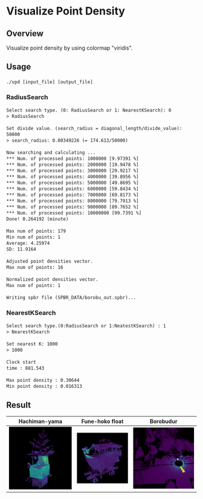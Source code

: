 # Visualize Point Density
## Overview
Visualize point density by using colormap "viridis".

## Usage
`./vpd [input_file] [output_file]`

### RadiusSearch
```
Select search type. (0: RadiusSearch or 1: NearestKSearch): 0
> RadiusSearch

Set divide value. (search_radius = diagonal_length/divide_value): 50000
> search_radius: 0.00349226 (= 174.613/50000)

Now searching and calculating ...
*** Num. of processed points: 1000000 [9.97391 %]
*** Num. of processed points: 2000000 [19.9478 %]
*** Num. of processed points: 3000000 [29.9217 %]
*** Num. of processed points: 4000000 [39.8956 %]
*** Num. of processed points: 5000000 [49.8695 %]
*** Num. of processed points: 6000000 [59.8434 %]
*** Num. of processed points: 7000000 [69.8173 %]
*** Num. of processed points: 8000000 [79.7913 %]
*** Num. of processed points: 9000000 [89.7652 %]
*** Num. of processed points: 10000000 [99.7391 %]
Done! 0.264192 (minute)

Max num of points: 179
Min num of points: 1
Average: 4.25974
SD: 11.9164

Adjusted point densities vector.
Max num of points: 16

Normalized point densities vector.
Max num of points: 1

Writing spbr file (SPBR_DATA/borobu_out.spbr)...
```


### NearestKSearch
```
Select search type.(0:RadiusSearch or 1:NeatestKSearch) : 1
> NearestKSearch

Set nearest K: 1000
> 1000

Clock start
time : 881.543

Max point density : 0.30644
Min point density : 0.016313
```

## Result
|Hachiman-yama|Fune-hoko float|Borobudur|
|:-:|:-:|:-:|
|![img1](sample_images/hachimanyama.bmp)|![img2](sample_images/funehoko.bmp)|![img3](sample_images/borobu.bmp)|